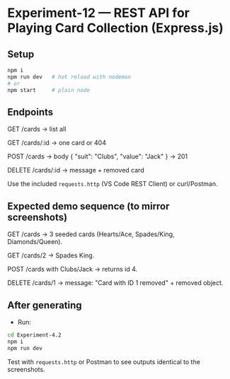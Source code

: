 # Experiment-12 — REST API for Playing Card Collection (Express.js)

## Setup

```bash
npm i
npm run dev   # hot reload with nodemon
# or
npm start     # plain node
```

## Endpoints

GET /cards → list all

GET /cards/:id → one card or 404

POST /cards → body { "suit": "Clubs", "value": "Jack" } → 201

DELETE /cards/:id → message + removed card

Use the included `requests.http` (VS Code REST Client) or curl/Postman.

## Expected demo sequence (to mirror screenshots)

GET /cards → 3 seeded cards (Hearts/Ace, Spades/King, Diamonds/Queen).

GET /cards/2 → Spades King.

POST /cards with Clubs/Jack → returns id 4.

DELETE /cards/1 → message: "Card with ID 1 removed" + removed object.

## After generating

- Run:

```bash
cd Experiment-4.2
npm i
npm run dev
```

Test with `requests.http` or Postman to see outputs identical to the screenshots.
